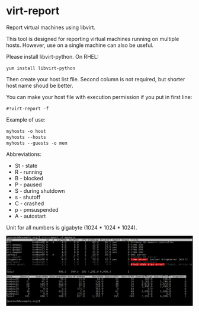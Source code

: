 # virt-report
Report virtual machines using libvirt.

This tool is designed for reporting virtual machines running on multiple hosts.
However, use on a single machine can also be useful.

Please install libvirt-python. On RHEL:

    yum install libvirt-python

Then create your host list file.
Second column is not required, but shorter host name shoud be better.

You can make your host file with execution permission if you put in first line:

    #!virt-report -f

Example of use:

    myhosts -o host
    myhosts --hosts
    myhosts --guests -o mem

Abbreviations:
- St - state
- R - running
- B - blocked
- P - paused
- S - during shutdown
- s - shutoff
- C - crashed
- p - pmsuspended
- A - autostart

Unit for all numbers is gigabyte (1024 * 1024 * 1024).

![Screenshot no 1](docs/virt-report-screenshot1.png?raw=true "Example Screenshot")
